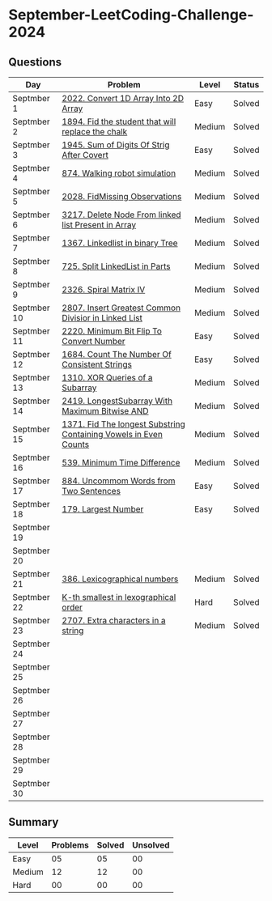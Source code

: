 # September-LeetCoding-Challenge-2024

## Questions
| Day | Problem | Level | Status |
| --- | --- | --- | --- |
| Septmber 1 | [2022. Convert 1D Array Into 2D Array](https://leetcode.com/problems/convert-1d-array-into-2d-array/description/) | Easy | Solved |
| Septmber 2 | [1894. Fid the student that will replace the chalk](https://leetcode.com/problems/find-the-student-that-will-replace-the-chalk/) | Medium | Solved |
| Septmber 3 | [1945. Sum of Digits Of Strig After Covert](https://leetcode.com/problems/sum-of-digits-of-string-after-convert/) | Easy | Solved |
| Septmber 4 | [874. Walking robot simulation](https://leetcode.com/problems/walking-robot-simulation/) | Medium | Solved |
| Septmber 5 | [2028. FidMissing Observations](https://leetcode.com/problems/find-missing-observations/) | Medium | Solved |
| Septmber 6 | [3217. Delete Node From linked list Present in Array](https://leetcode.com/problems/delete-nodes-from-linked-list-present-in-array/description/) | Medium | Solved |
| Septmber 7 | [1367. Linkedlist in binary Tree](https://leetcode.com/problems/linked-list-in-binary-tree/description/) | Medium | Solved |
| Septmber 8 | [725. Split LinkedList in Parts](https://leetcode.com/problems/split-linked-list-in-parts/) | Medium | Solved |
| Septmber 9 | [2326. Spiral Matrix IV](https://leetcode.com/problems/spiral-matrix-iv/description/) | Medium | Solved |
| Septmber 10 | [2807. Insert Greatest Common Divisior in Linked List](https://leetcode.com/problems/insert-greatest-common-divisors-in-linked-list/) | Medium | Solved |
| Septmber 11 | [2220. Minimum Bit Flip To Convert Number](https://leetcode.com/problems/minimum-bit-flips-to-convert-number/) | Easy | Solved |
| Septmber 12 | [1684. Count The Number Of Consistent Strings](https://leetcode.com/problems/count-the-number-of-consistent-strings/) | Easy | Solved |
| Septmber 13 | [1310. XOR Queries of a Subarray](https://leetcode.com/problems/xor-queries-of-a-subarray/) | Medium | Solved |   
| Septmber 14 | [2419. LongestSubarray With Maximum Bitwise AND](https://leetcode.com/problems/longest-subarray-with-maximum-bitwise-and/) | Medium | Solved |
| Septmber 15 | [1371. Fid The longest Substring Containing Vowels in Even Counts](https://leetcode.com/problems/find-the-longest-substring-containing-vowels-in-even-counts/) | Medium | Solved |
| Septmber 16 | [539. Minimum Time Difference](https://leetcode.com/problems/minimum-time-difference/description/) | Medium | Solved |
| Septmber 17 | [884. Uncommom Words from Two Sentences](https://leetcode.com/problems/uncommon-words-from-two-sentences/) | Easy | Solved |
| Septmber 18 | [179. Largest Number](https://leetcode.com/problems/largest-number/) | Easy | Solved |
| Septmber 19 | []() |  |  |
| Septmber 20 | []() |  |  |
| Septmber 21 | [386. Lexicographical numbers](https://leetcode.com/problems/lexicographical-numbers/) | Medium | Solved |
| Septmber 22 | [K-th smallest in lexographical order](https://leetcode.com/problems/k-th-smallest-in-lexicographical-order/) | Hard | Solved |
| Septmber 23 | [2707. Extra characters in a string](https://leetcode.com/problems/extra-characters-in-a-string/) | Medium | Solved |
| Septmber 24 | []() |  |  |
| Septmber 25 | []() |  |  |
| Septmber 26 | []() |  |  |
| Septmber 27 | []() |  |  |
| Septmber 28 | []() |  |  |
| Septmber 29 | []() |  |  |
| Septmber 30 | []() |  |  |


## Summary
| Level  | Problems | Solved | Unsolved |
| ---    | --- | --- | --- |
| Easy   | 05 | 05 | 00 |
| Medium | 12 | 12 | 00 |
| Hard   | 00 | 00 | 00 |
